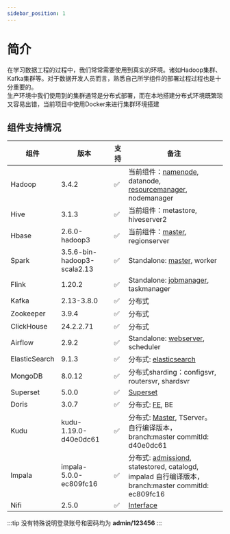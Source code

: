 ```yaml
---
sidebar_position: 1
---
```


# 简介

在学习数据工程的过程中，我们常常需要使用到真实的环境。诸如Hadoop集群、Kafka集群等。对于数据开发人员而言，熟悉自己所学组件的部署过程过程也是十分重要的。  
生产环境中我们使用到的集群通常是分布式部署，而在本地搭建分布式环境既繁琐又容易出错，当前项目中使用Docker来进行集群环境搭建

## 组件支持情况

| 组件            | 版本                          | 支持 | 备注                                                                                                            |
|---------------|-----------------------------|----|---------------------------------------------------------------------------------------------------------------|
| Hadoop        | 3.4.2                       | ✅  | 当前组件：[namenode](http://hd1:50070), datanode, [resourcemanager](http://hd1:8088), nodemanager                  |
| Hive          | 3.1.3                       | ✅  | 当前组件：metastore, hiveserver2                                                                                   |
| Hbase         | 2.6.0-hadoop3               | ✅  | 当前组件：[master](http://hd1:16010/), regionserver                                                                |
| Spark         | 3.5.6-bin-hadoop3-scala2.13 | ✅  | Standalone: [master](http://hd1:8001), worker                                                                 |
| Flink         | 1.20.2                      | ✅  | Standalone: [jobmanager](http://hd1:8081), taskmanager                                                        |
| Kafka         | 2.13-3.8.0                  | ✅  | 分布式                                                                                                           |
| Zookeeper     | 3.9.4                       | ✅  | 分布式                                                                                                           |
| ClickHouse    | 24.2.2.71                   | ✅  | 分布式                                                                                                           |
| Airflow       | 2.9.2                       | ✅  | Standalone: [webserver](http://hd1:7000), scheduler                                                           |
| ElasticSearch | 9.1.3                       | ✅  | 分布式: [elasticsearch](http://hd1:9200/)                                                                        |
| MongoDB       | 8.0.12                      | ✅  | 分布式sharding：configsvr, routersvr, shardsvr                                                                    |
| Superset      | 5.0.0                       | ✅  | [Superset](http://hd1:7100/)                                                                                  |
| Doris         | 3.0.7                       | ✅  | 分布式: [FE](http://hd1:8030/), BE                                                                               |
| Kudu          | kudu-1.19.0-d40e0dc61       | ✅  | 分布式: [Master](http://hd1:8051/), TServer。 自行编译版本，branch:master commitId: d40e0dc61                            |
| Impala        | impala-5.0.0-ec809fc16      | ✅  | 分布式: [admissiond](http://hd1:25000/), statestored, catalogd, impalad 自行编译版本，branch:master commitId: ec809fc16 |
| Nifi          | 2.5.0                       | ✅  | [Interface](http://hd1:8443/)                                                                                 |

:::tip
没有特殊说明登录账号和密码均为 **admin/123456**
:::
